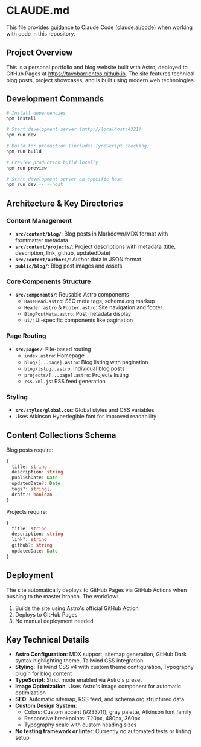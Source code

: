 # CLAUDE.md

This file provides guidance to Claude Code (claude.ai/code) when working with code in this repository.

## Project Overview

This is a personal portfolio and blog website built with Astro, deployed to GitHub Pages at https://tavobarrientos.github.io. The site features technical blog posts, project showcases, and is built using modern web technologies.

## Development Commands

```bash
# Install dependencies
npm install

# Start development server (http://localhost:4321)
npm run dev

# Build for production (includes TypeScript checking)
npm run build

# Preview production build locally
npm run preview

# Start development server on specific host
npm run dev -- --host
```

## Architecture & Key Directories

### Content Management
- **`src/content/blog/`**: Blog posts in Markdown/MDX format with frontmatter metadata
- **`src/content/projects/`**: Project descriptions with metadata (title, description, link, github, updatedDate)
- **`src/content/authors/`**: Author data in JSON format
- **`public/blog/`**: Blog post images and assets

### Core Components Structure
- **`src/components/`**: Reusable Astro components
  - `BaseHead.astro`: SEO meta tags, schema.org markup
  - `Header.astro` & `Footer.astro`: Site navigation and footer
  - `BlogPostMeta.astro`: Post metadata display
  - `ui/`: UI-specific components like pagination

### Page Routing
- **`src/pages/`**: File-based routing
  - `index.astro`: Homepage
  - `blog/[...page].astro`: Blog listing with pagination
  - `blog/[slug].astro`: Individual blog posts
  - `projects/[...page].astro`: Projects listing
  - `rss.xml.js`: RSS feed generation

### Styling
- **`src/styles/global.css`**: Global styles and CSS variables
- Uses Atkinson Hyperlegible font for improved readability

## Content Collections Schema

Blog posts require:
```typescript
{
  title: string
  description: string
  publishDate: Date
  updatedDate?: Date
  tags?: string[]
  draft?: boolean
}
```

Projects require:
```typescript
{
  title: string
  description: string
  link?: string
  github?: string
  updatedDate: Date
}
```

## Deployment

The site automatically deploys to GitHub Pages via GitHub Actions when pushing to the master branch. The workflow:
1. Builds the site using Astro's official GitHub Action
2. Deploys to GitHub Pages
3. No manual deployment needed

## Key Technical Details

- **Astro Configuration**: MDX support, sitemap generation, GitHub Dark syntax highlighting theme, Tailwind CSS integration
- **Styling**: Tailwind CSS v4 with custom theme configuration, Typography plugin for blog content
- **TypeScript**: Strict mode enabled via Astro's preset
- **Image Optimization**: Uses Astro's Image component for automatic optimization
- **SEO**: Automatic sitemap, RSS feed, and schema.org structured data
- **Custom Design System**: 
  - Colors: Custom accent (#2337ff), gray palette, Atkinson font family
  - Responsive breakpoints: 720px, 480px, 360px
  - Typography scale with custom heading sizes
- **No testing framework or linter**: Currently no automated tests or linting setup